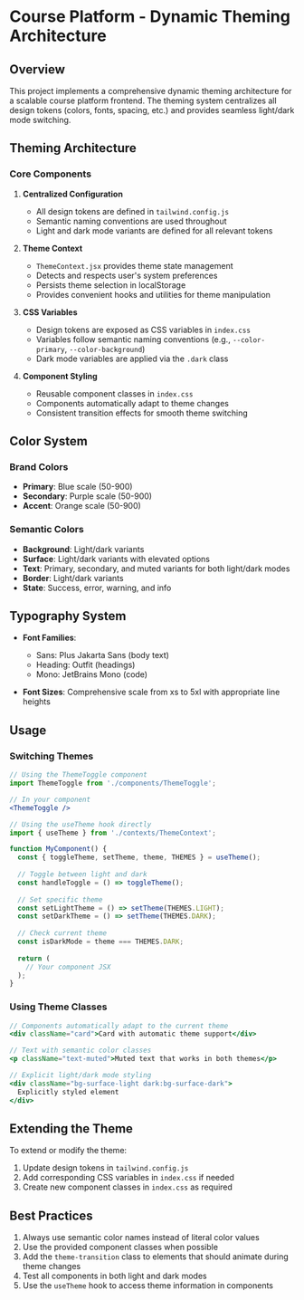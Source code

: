 # Course Platform - Dynamic Theming Architecture

## Overview

This project implements a comprehensive dynamic theming architecture for a scalable course platform frontend. The theming system centralizes all design tokens (colors, fonts, spacing, etc.) and provides seamless light/dark mode switching.

## Theming Architecture

### Core Components

1. **Centralized Configuration**
   - All design tokens are defined in `tailwind.config.js`
   - Semantic naming conventions are used throughout
   - Light and dark mode variants are defined for all relevant tokens

2. **Theme Context**
   - `ThemeContext.jsx` provides theme state management
   - Detects and respects user's system preferences
   - Persists theme selection in localStorage
   - Provides convenient hooks and utilities for theme manipulation

3. **CSS Variables**
   - Design tokens are exposed as CSS variables in `index.css`
   - Variables follow semantic naming conventions (e.g., `--color-primary`, `--color-background`)
   - Dark mode variables are applied via the `.dark` class

4. **Component Styling**
   - Reusable component classes in `index.css`
   - Components automatically adapt to theme changes
   - Consistent transition effects for smooth theme switching

## Color System

### Brand Colors
- **Primary**: Blue scale (50-900)
- **Secondary**: Purple scale (50-900)
- **Accent**: Orange scale (50-900)

### Semantic Colors
- **Background**: Light/dark variants
- **Surface**: Light/dark variants with elevated options
- **Text**: Primary, secondary, and muted variants for both light/dark modes
- **Border**: Light/dark variants
- **State**: Success, error, warning, and info

## Typography System

- **Font Families**:
  - Sans: Plus Jakarta Sans (body text)
  - Heading: Outfit (headings)
  - Mono: JetBrains Mono (code)

- **Font Sizes**: Comprehensive scale from xs to 5xl with appropriate line heights

## Usage

### Switching Themes

```jsx
// Using the ThemeToggle component
import ThemeToggle from './components/ThemeToggle';

// In your component
<ThemeToggle />

// Using the useTheme hook directly
import { useTheme } from './contexts/ThemeContext';

function MyComponent() {
  const { toggleTheme, setTheme, theme, THEMES } = useTheme();
  
  // Toggle between light and dark
  const handleToggle = () => toggleTheme();
  
  // Set specific theme
  const setLightTheme = () => setTheme(THEMES.LIGHT);
  const setDarkTheme = () => setTheme(THEMES.DARK);
  
  // Check current theme
  const isDarkMode = theme === THEMES.DARK;
  
  return (
    // Your component JSX
  );
}
```

### Using Theme Classes

```jsx
// Components automatically adapt to the current theme
<div className="card">Card with automatic theme support</div>

// Text with semantic color classes
<p className="text-muted">Muted text that works in both themes</p>

// Explicit light/dark mode styling
<div className="bg-surface-light dark:bg-surface-dark">
  Explicitly styled element
</div>
```

## Extending the Theme

To extend or modify the theme:

1. Update design tokens in `tailwind.config.js`
2. Add corresponding CSS variables in `index.css` if needed
3. Create new component classes in `index.css` as required

## Best Practices

1. Always use semantic color names instead of literal color values
2. Use the provided component classes when possible
3. Add the `theme-transition` class to elements that should animate during theme changes
4. Test all components in both light and dark modes
5. Use the `useTheme` hook to access theme information in components